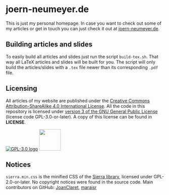 # joern-neumeyer.de
This is just my personal homepage.
In case you want to check out some of my articles or get in touch you can just check it out at [joern-neumeyer.de](https://joern-neumeyer.de).

## Building articles and slides
To easily build all articles and slides just run the script `build-tex.sh`.
That way all LaTeX articles and slides will be built for you.
The script will only build the articles/slides with a `.tex` file newer than its corresponding `.pdf` file.

## Licensing
All articles of my website are published under the [Creative Commons Attribution-ShareAlike 4.0 International License](https://creativecommons.org/licenses/by-sa/4.0/).
All the code in this repository is licensed under [version 3 of the GNU General Public License](https://www.gnu.org/licenses/gpl-3.0.html) (license code GPL-3.0-or-later).
A copy of this license can be found in __LICENSE__.

[![GPL-3.0 logo](https://www.gnu.org/graphics/gplv3-with-text-136x68.png)](https://www.gnu.org/licenses/gpl-3.0.html)
[<img src="https://mirrors.creativecommons.org/presskit/buttons/88x31/svg/by-sa.svg" height="68">](http://creativecommons.org/licenses/by-sa/4.0/)

## Notices
`sierra.min.css` is the minified CSS of the [Sierra library](https://sierra-library.github.io/), licensed under GPL-2.0-or-later.
No copyright notices were found in the source code.
Main contributors on GitHub: [JoanClaret](https://github.com/JoanClaret), [maraisr](https://github.com/maraisr)
